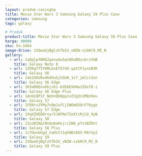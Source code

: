 ```yaml
---
layout: produk-casinghp
title: Movie Star Wars 3 Samsung Galaxy S9 Plus Case
categories: samsung
tags: galaxy

# Produk
product-title: Movie Star Wars 3 Samsung Galaxy S9 Plus Case
harga: 90000
sku: hn-2464
image-drive: 1VQwaUjBglzhTbIU_vNZW-szbKC9_MI_N
gallery:
  - url: 1aQqlpYWRQJgenw4u5qnEKwB0zvkrzVmB
    title: Galaxy Note 8
  - url: 1ZO9q7TIYKMLbxEf5lV6-yptCF1ynzN3K
    title: Galaxy S6
  - url: 14e2GKU6o4k8XuGjhZwN_1v7_jmlLt2on
    title: Galaxy S6 Edge
  - url: 1K3oROEnuhbjcKi-bZ68EXUHwJIDxf8-z
    title: Galaxy S6 Edge Plus
  - url: 1AnUiQPiF_NebnQb0ppzvZJg3n1MDzOeu
    title: Galaxy S7
  - url: 1FDNrx3YMy7nQmJufCjIWOm038rF7Oygo
    title: Galaxy S7 Edge
  - url: 1VqXZUEDDrxyr5JAFNxTIeXtiRjCU_9yN
    title: Galaxy S8
  - url: 1IozN1NqlNnQuAeKkjriIWQ_pfstBZRnl
    title: Galaxy S8 Plus
  - url: 1cYUevbGgd_CwOsYJ1qhHBzE6X-R0rUy2
    title: Galaxy S9
  - url: 1VQwaUjBglzhTbIU_vNZW-szbKC9_MI_N
    title: Galaxy S9 Plus
---
```

